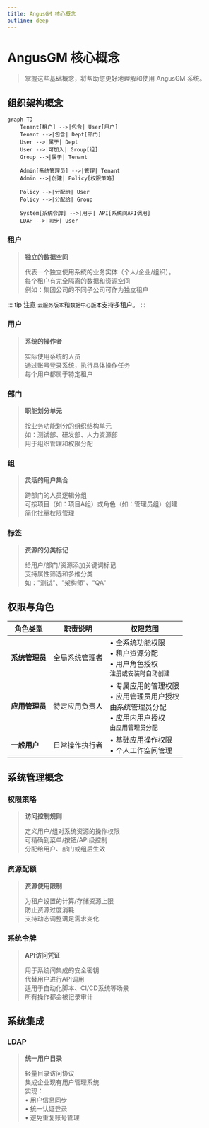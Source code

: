 ```yaml
---
title: AngusGM 核心概念
outline: deep
---
```


# AngusGM 核心概念

> 掌握这些基础概念，将帮助您更好地理解和使用 AngusGM 系统。

## 组织架构概念

```mermaid
graph TD
    Tenant[租户] -->|包含| User[用户]
    Tenant -->|包含| Dept[部门]
    User -->|属于| Dept
    User -->|可加入| Group[组]
    Group -->|属于| Tenant
    
    Admin[系统管理员] -->|管理| Tenant
    Admin -->|创建| Policy[权限策略]
    
    Policy -->|分配给| User
    Policy -->|分配给| Group
    
    System[系统令牌] -->|用于| API[系统间API调用]
    LDAP -->|同步| User
```

### 租户
> **独立的数据空间**
>
> 代表一个独立使用系统的业务实体（个人/企业/组织）。  
> 每个租户有完全隔离的数据和资源空间  
> 例如：集团公司的不同子公司可作为独立租户

::: tip 注意
`云服务版本`和`数据中心版本`支持多租户。
:::

### 用户
> **系统的操作者**
>
> 实际使用系统的人员  
> 通过账号登录系统，执行具体操作任务  
> 每个用户都属于特定租户

### 部门
> **职能划分单元**
>
> 按业务功能划分的组织结构单元  
> 如：测试部、研发部、人力资源部  
> 用于组织管理和权限分配

### 组
> **灵活的用户集合**
>
> 跨部门的人员逻辑分组  
> 可按项目（如：项目A组）或角色（如：管理员组）创建  
> 简化批量权限管理

### 标签
> **资源的分类标记**
>
> 给用户/部门/资源添加关键词标记  
> 支持属性筛选和多维分类  
> 如："测试"、"架构师"、"QA"

## 权限与角色

| 角色类型 | 职责说明 | 权限范围                                                               |
|---------|---------|--------------------------------------------------------------------|
| **系统管理员** | 全局系统管理者 | • 全系统功能权限<br>• 租户资源分配<br>• 用户角色授权<br>`注册或安装时自动创建`                  |
| **应用管理员** | 特定应用负责人 | • 专属应用的管理权限<br>• 应用管理员用户授权<br>由系统管理员分配<br>• 应用内用户授权<br>`由应用管理员分配`|
| **一般用户** | 日常操作执行者 | • 基础应用操作权限<br>• 个人工作空间管理                                           |

## 系统管理概念

### 权限策略
> **访问控制规则**
>
> 定义用户/组对系统资源的操作权限  
> 可精确到菜单/按钮/API级控制  
> 分配给用户、部门或组后生效

### 资源配额
> **资源使用限制**
>
> 为租户设置的计算/存储资源上限  
> 防止资源过度消耗  
> 支持动态调整满足需求变化

### 系统令牌
> **API访问凭证**
>
> 用于系统间集成的安全密钥  
> 代替用户进行API调用  
> 适用于自动化脚本、CI/CD系统等场景  
> 所有操作都会被记录审计

## 系统集成

### LDAP
> **统一用户目录**
>
> 轻量目录访问协议  
> 集成企业现有用户管理系统  
> 实现：  
> • 用户信息同步  
> • 统一认证登录  
> • 避免重复账号管理  

